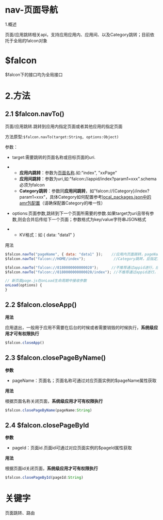 # nav-页面导航

  1.概述

页面/应用跳转相关api，支持应用应用内、应用间、以及Category跳转；目前依托于全局的falcon对象

# $falcon

$falcon下的接口均为全局接口

# 2.方法

## 2.1 $falcon.navTo()

页面/应用跳转.跳转到应用内指定页面或者其他应用的指定页面

方法原型:`$falcon.navTo(target:String, options:Object)`

参数：

- target:需要跳转的页面名称或目标页面的uri.

- - **应用内跳转**：参数为[页面名称]().如:"index", "xxPage"
  - **应用间跳转**：参数为uri,如:"falcon://appid/index?param1=xxx".schema必须为falcon
  - **Category跳转**：参数同**应用间跳转**，如"falcon://{Category}/index?param1=xxx"，具体Category如何配置参考[local_packages.json中的amr包配置]()（请确保配置Category的唯一性）

- options:页面参数,跳转到下一个页面所需要的参数.如果target为uri且带有参数,则会合并后传给下一个页面；参数格式为key/value字符串JSON格式

- - KV格式：如  { data: "data1" }

用法

```javascript
$falcon.navTo("pageName", { data: "data1" });    //应用内页面跳转，pageName为应用页面名
$falcon.navTo("falcon://HOME/index");             //Category跳转，且指定index页面

$falcon.navTo("falcon://8180000000000020");      //不推荐通过appid进行，应用间跳转，默认跳转到index页面
$falcon.navTo("falcon://8180000000000020/index"); //不推荐通过appid进行，应用间跳转，且指定index页面

// 新页面page.js在onLoad生命周期中接收参数
onLoad(options) {
}
```

## 2.2 $falcon.closeApp()

**用法**

应用退出，一般用于应用不需要在后台的时候或者需要销毁的时候执行，**系统级应用才可有权限执行**

```javascript
$falcon.closeApp()
```

## 2.3 $falcon.closePageByName()

**参数**

- pageName：页面名；页面名称可通过对应页面实例的$pageName属性获取

**用法**

根据页面名称关闭页面，**系统级应用才可有权限执行**

```javascript
$falcon.closePageByName(pageName:String)
```

## 2.4 $falcon.closePageById

**参数**

- pageId：页面id.页面id可通过对应页面实例的$pageId属性获取

**用法**

根据页面id关闭页面，**系统级应用才可有权限执行**

```javascript
$falcon.closePageById(pageId:String)
```

# 关键字

页面跳转、路由





